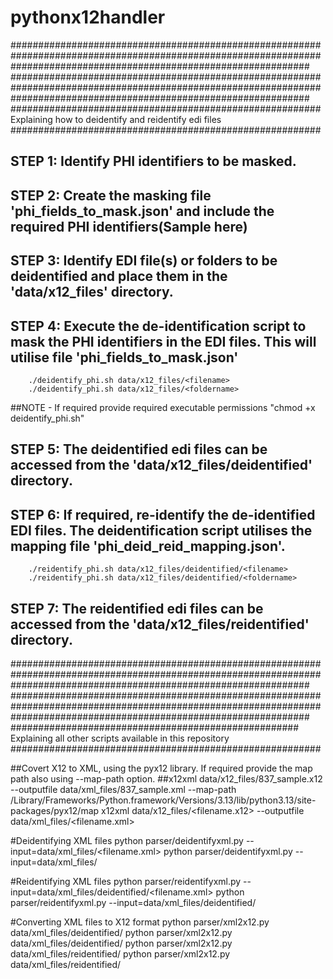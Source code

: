 # pythonx12handler
######################################################################################################################################################################
######################################################################################################################################################################
########################################################  Explaining how to deidentify and reidentify edi files ########################################################

## STEP 1: Identify PHI identifiers to be masked.
## STEP 2: Create the masking file 'phi_fields_to_mask.json' and include the required PHI identifiers(Sample here)
## STEP 3: Identify EDI file(s) or folders to be deidentified and place them in the 'data/x12_files' directory.
## STEP 4: Execute the de-identification script to mask the PHI identifiers in the EDI files. This will utilise file 'phi_fields_to_mask.json'
        ./deidentify_phi.sh data/x12_files/<filename>
        ./deidentify_phi.sh data/x12_files/<foldername>
##NOTE - If required provide required executable permissions  "chmod +x deidentify_phi.sh"
## STEP 5: The deidentified edi files can be accessed from the 'data/x12_files/deidentified' directory.
## STEP 6: If required, re-identify the de-identified EDI files. The deidentification script utilises the mapping file 'phi_deid_reid_mapping.json'.
        ./reidentify_phi.sh data/x12_files/deidentified/<filename>
        ./reidentify_phi.sh data/x12_files/deidentified/<foldername>
## STEP 7: The reidentified edi files can be accessed from the 'data/x12_files/reidentified' directory.

######################################################################################################################################################################
######################################################################################################################################################################
####################################################  Explaining all other scripts available in this repository ########################################################

##Covert X12 to XML, using the pyx12 library. If required provide the map path also using --map-path option.
##x12xml data/x12_files/837_sample.x12 --outputfile data/xml_files/837_sample.xml --map-path /Library/Frameworks/Python.framework/Versions/3.13/lib/python3.13/site-packages/pyx12/map
x12xml data/x12_files/<filename.x12> --outputfile data/xml_files/<filename.xml>

#Deidentifying XML files
python parser/deidentifyxml.py --input=data/xml_files/<filename.xml>
python parser/deidentifyxml.py --input=data/xml_files/<foldername>

#Reidentifying XML files
python parser/reidentifyxml.py --input=data/xml_files/deidentified/<filename.xml>
python parser/reidentifyxml.py --input=data/xml_files/deidentified/<foldername>

#Converting XML files to X12 format
python parser/xml2x12.py data/xml_files/deidentified/<filename>
python parser/xml2x12.py data/xml_files/deidentified/<foldername>
python parser/xml2x12.py data/xml_files/reidentified/<filename>
python parser/xml2x12.py data/xml_files/reidentified/<foldername>
